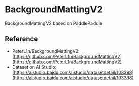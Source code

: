# BackgroundMattingV2
BackgroundMattingV2 based on PaddlePaddle
## Reference
- PeterL1n/BackgroundMattingV2: [https://github.com/PeterL1n/BackgroundMattingV2](https://github.com/PeterL1n/BackgroundMattingV2)
- Dataset on AI Studio: [https://aistudio.baidu.com/aistudio/datasetdetail/103398](https://aistudio.baidu.com/aistudio/datasetdetail/103398)
